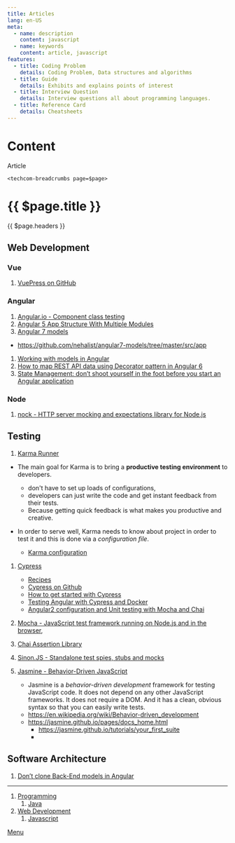 ```yaml
---
title: Articles
lang: en-US
meta:
  - name: description
    content: javascript
  - name: keywords
    content: article, javascript
features:
  - title: Coding Problem
    details: Coding Problem, Data structures and algorithms
  - title: Guide
    details: Exhibits and explains points of interest
  - title: Interview Question
    details: Interview questions all about programming languages.
  - title: Reference Card
    details: Cheatsheets
---
```


# Content

Article

`<techcom-breadcrumbs page=$page>`

# {{ $page.title }}

{{ $page.headers }}

## Web Development

### Vue

1. [VuePress on GitHub](https://github.com/vuejs/vuepress)

### Angular

1. [Angular.io - Component class testing](https://angular.io/guide/testing#component-class-testing)
1. [Angular 5 App Structure With Multiple Modules](https://www.technouz.com/4644/angular-5-app-structure-multiple-modules/)
1. [Angular 7 models](https://nehalist.io/angular-7-models/)
  - <https://github.com/nehalist/angular7-models/tree/master/src/app>
1. [Working with models in Angular](https://nehalist.io/working-with-models-in-angular/#butwhydowewantthat)
1. [How to map REST API data using Decorator pattern in Angular 6](https://blog.usejournal.com/how-to-map-rest-api-data-using-decorator-pattern-in-angular-6-94eb49ba16b1)
1. [State Management: don’t shoot yourself in the foot before you start an Angular application](https://medium.com/@2muchcoffee/angular-state-management-a-must-have-for-large-scale-angular-apps-8b98e5a761c7)

### Node

1. [nock - HTTP server mocking and expectations library for Node.js ](https://github.com/nock/nock)

## Testing

1. [Karma Runner](https://karma-runner.github.io/0.13/index.html)

  - The main goal for Karma is to bring a __productive testing environment__ to developers.
    - don't have to set up loads of configurations,
    - developers can just write the code and get instant feedback from their tests.
    - Because getting quick feedback is what makes you productive and creative.

  - In order to serve well, Karma needs to know about project in order to test it and this is done via a _configuration file_.
    - [Karma configuration](https://karma-runner.github.io/0.13/config/configuration-file.html)

1. [Cypress](http://cypress.io)

    - [Recipes](https://docs.cypress.io/examples/examples/recipes.html#Fundamentals)
    - [Cypress on Github](https://github.com/cypress-io)
    - [How to get started with Cypress](https://blog.angularindepth.com/get-started-with-cypress-d6ac4b910605)
    - [Testing Angular with Cypress and Docker](https://testdriven.io/blog/testing-angular-with-cypress-and-docker/)
    - [Angular2 configuration and Unit testing with Mocha and Chai](https://medium.com/@PeterNagyJob/angular2-configuration-and-unit-testing-with-mocha-and-chai-4ada9484e569)

1. [Mocha - JavaScript test framework running on Node.js and in the browser, ](https://mochajs.org/)
1. [Chai Assertion Library](https://www.chaijs.com/)
1. [Sinon.JS - Standalone test spies, stubs and mocks](https://sinonjs.org/)
1. [Jasmine - Behavior-Driven JavaScript](https://jasmine.github.io/)

    * Jasmine is a _behavior-driven development_ framework for testing JavaScript code. It does not depend on any other JavaScript frameworks. It does not require a DOM. And it has a clean, obvious syntax so that you can easily write tests.
    * <https://en.wikipedia.org/wiki/Behavior-driven_development>
    * <https://jasmine.github.io/pages/docs_home.html>
      * <https://jasmine.github.io/tutorials/your_first_suite>
      *

## Software Architecture

1. [Don’t clone Back-End models in Angular](https://itnext.io/dont-clone-back-end-models-in-angular-f7a749bdc1b0)

---


1. [Programming](/tutorial/programming/)
   1. [Java](/tutorial/programming/java/)
1. [Web Development](/tutorial/web-development/)
   1. [Javascript](/tutorial/web-development/javascript/)

[Menu](/menu/)
